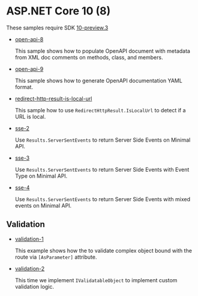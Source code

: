 # ASP.NET Core 10 (8)

These samples require SDK [10-preview.3](https://dotnet.microsoft.com/en-us/download/dotnet/10.0)

- [open-api-8](open-api-8)

  This sample shows how to populate OpenAPI document with metadata from XML doc comments on methods, class, and members.

- [open-api-9](open-api-9)

  This sample shows how to generate OpenAPI documentation YAML format.

- [redirect-http-result-is-local-url](redirect-http-result-is-local-url)

  This sample how to use `RedirectHttpResult.IsLocalUrl` to detect if a URL is local.

- [sse-2](sse-2)

  Use `Results.ServerSentEvents` to return Server Side Events on Minimal API.

- [sse-3](sse-3)

  Use `Results.ServerSentEvents` to return Server Side Events with Event Type on Minimal API.

- [sse-4](sse-4)

  Use `Results.ServerSentEvents` to return Server Side Events with mixed events on Minimal API.


## Validation

- [validation-1](validation-1)

  This example shows how the to validate complex object bound with the route via `[AsParameter]` attribute.

- [validation-2](validation-2)

  This time we implement `IValidatableObject` to implement custom validation logic. 
